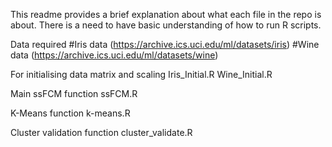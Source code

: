 This readme provides a brief explanation about what each file in the repo is about.
There is a need to have basic understanding of how to run R scripts.

Data required
  #Iris data (https://archive.ics.uci.edu/ml/datasets/iris)
  #Wine data (https://archive.ics.uci.edu/ml/datasets/wine)

For initialising data matrix and scaling
  Iris_Initial.R
  Wine_Initial.R

Main ssFCM function
  ssFCM.R

K-Means function
  k-means.R

Cluster validation function
  cluster_validate.R
